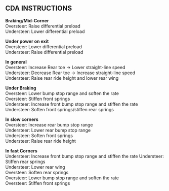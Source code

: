 ## CDA INSTRUCTIONS

**Braking/Mid-Corner**   
Oversteer: Raise differential preload   
Understeer: Lower differential preload  

**Under power on exit**   
Oversteer: Lower differential preload   
Understeer: Raise differential preload   

**In general**   
Oversteer: Increase Rear toe -> Lower straight-line speed    
Understeer: Decrease Rear toe -> Increase straight-line speed     
Understeer: Raise rear ride height and lower rear wing   


**Under Braking**   
Oversteer: Lower bump stop range and soften the rate   
Oversteer: Stiffen front springs   
Understeer: Increase front bump stop range and stiffen the rate   
Understeer: Soften front springs/stiffen rear springs   

**In slow corners**   
Oversteer: Increase rear bump stop range   
Understeer: Lower rear bump stop range   
Understeer: Soften front springs   
Understeer: Raise rear ride height   

**In fast Corners**   
Understeer: Increase front bump stop range and stiffen the rate
Understeer: Stiffen rear springs    
Understeer: Lower rear wing   
Oversteer: Soften rear springs        
Oversteer: Lower bump stop range and soften the rate     
Oversteer: Stiffen front springs      